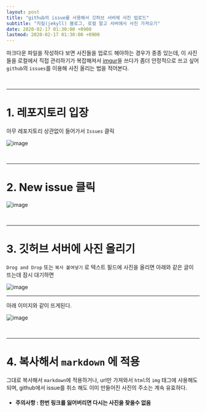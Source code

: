 ```yaml
---
layout: post
title: "github의 issue를 사용해서 깃허브 서버에 사진 업로드"
subtitle: "지킬(jekyll) 블로그, 로컬 말고 서버에서 사진 가져오기"
date: 2020-02-17 01:30:00 +0900
lastmod: 2020-02-17 01:30:00 +0900
---
```


마크다운 파일을 작성하다 보면 사진들을 업로드 해야하는 경우가 종종 있는데, 이 사진들을 로컬에서 직접 관리하기가 복잡해져서 [imgur](https://imgur.com/)을 쓰다가 좀더 안정적으로 쓰고 싶어 `github`의 `issues`를 이용해 사진 올리는 법을 적어본다.

<br />

---

# 1. 레포지토리 입장

아무 레포지토리 상관없이 들어가서 `Issues` 클릭

![image](https://user-images.githubusercontent.com/59393359/74649540-233e9d00-51c3-11ea-819d-4f0e54f54fd2.png)

<br />

---

# 2. New issue 클릭
![image](https://user-images.githubusercontent.com/59393359/74649583-35204000-51c3-11ea-9e97-39ddba6083c4.png)

<br />

---

# 3. 깃허브 서버에 사진 올리기

`Drog and Drop` 또는 `복사 붙여넣기` 로 텍스트 필드에 사진을 올리면 아래와 같은 글이 뜨는데 잠시 대기하면

![image](https://user-images.githubusercontent.com/59393359/74649658-54b76880-51c3-11ea-93c4-f0c737d117a3.png)

---

아래 이미지와 같이 뜨게된다.

![image](https://user-images.githubusercontent.com/59393359/74649696-6dc01980-51c3-11ea-979c-24a267cb8773.png)

<br />

---

# 4. 복사해서 `markdown` 에 적용

그대로 복사해서 `markdown`에 적용하거나, url만 가져와서 `html`의 `img` 태그에 사용해도 되며, github에서 issue를 취소 해도 이미 만들어진 사진의 주소는 계속 유효하다.

- #### 주의사항 : 한번 링크를 잃어버리면 다시는 사진을 찾을수 없음

<br />